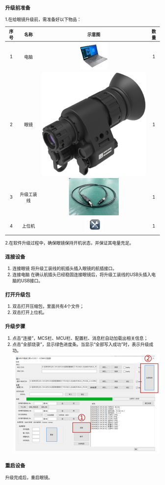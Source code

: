 ### 升级前准备
1.在给眼镜升级前，需准备好以下物品：

   
|序号|名称|示意图|数量|
|:--:|:-:|:-:|:-:|
|1|电脑|![](pics/软件升级/RS-1.jpg)|1|
|2|眼镜|![](pics/渲染图/SE.png)|1|
|3|升级工装线|![](pics/软件升级/p2_1.png)|1|
|4|上位机|![](pics/软件升级/p2_2.png)|1|


2.在软件升级过程中，确保眼镜保持开机状态，并保证其电量充足。 


###  连接设备
1. 连接眼镜
将升级工装线的航插头插入眼镜的航插接口。
2. 连接电脑
在确认航插头已经稳固连接眼镜后，将升级工装线的USB头插入电脑的USB接口。


###  打开升级包
1. 双击打开压缩包，里面共有4个文件；
2. 双击打开上位机。


###   升级步骤
1. 点击“连接”，MCS栏、MCU栏、配置栏、消息栏自动加载出相关信息；
2. 点击“全部烧录”，显示绿色进度条。当显示“全部写入成功”时，表示升级成功。
   ![](pics/软件升级/p2_3.png)


###   重启设备
升级完成后，重启眼镜。